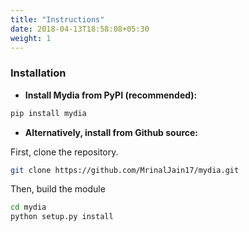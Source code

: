 ```yaml
---
title: "Instructions"
date: 2018-04-13T18:58:08+05:30
weight: 1
---
```


### Installation

* **Install Mydia from PyPI (recommended):**

```bash
pip install mydia
```

* **Alternatively, install from Github source:**

First, clone the repository.

```bash
git clone https://github.com/MrinalJain17/mydia.git
```

Then, build the module

```bash
cd mydia
python setup.py install
```